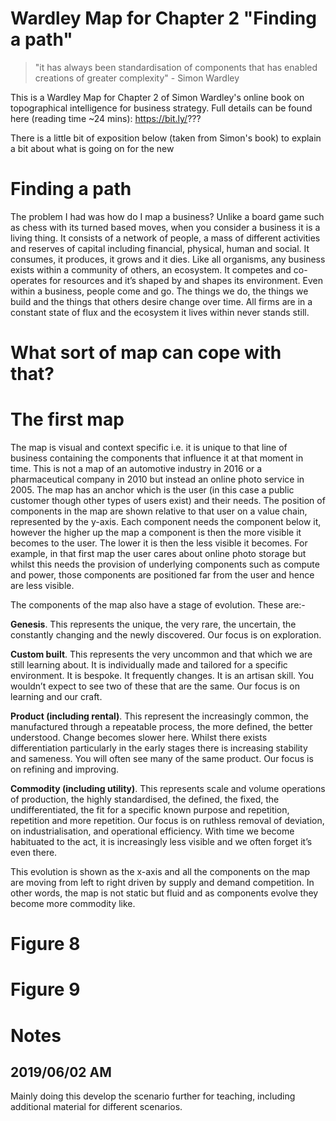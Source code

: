 # Wardley Map for Chapter 2 "Finding a path"

> "it has always been standardisation of components that has enabled creations of greater complexity" - Simon Wardley  
 
This is a Wardley Map for Chapter 2 of Simon Wardley's online book on topographical intelligence for business strategy. Full details can be found here (reading time ~24 mins): https://bit.ly/???

There is a little bit of exposition below (taken from Simon's book) to explain a bit about what is going on for the new


# Finding a path

The problem I had was how do I map a business? Unlike a board game such as chess with its turned based moves, when you consider a business it is a living thing. It consists of a network of people, a mass of different activities and reserves of capital including financial, physical, human and social. It consumes, it produces, it grows and it dies. Like all organisms, any business exists within a community of others, an ecosystem. It competes and co-operates for resources and it’s shaped by and shapes its environment. Even within a business, people come and go. The things we do, the things we build and the things that others desire change over time. All firms are in a constant state of flux and the ecosystem it lives within never stands still. 

# What sort of map can cope with that?



# The first map

The map is visual and context specific i.e. it is unique to that line of business containing the components that influence it at that moment in time. This is not a map of an automotive industry in 2016 or a pharmaceutical company in 2010 but instead an online photo service in 2005. The map has an anchor which is the user (in this case a public customer though other types of users exist) and their needs. The position of components in the map are shown relative to that user on a value chain, represented by the y-axis. Each component needs the component below it, however the higher up the map a component is then the more visible it becomes to the user. The lower it is then the less visible it becomes. For example, in that first map the user cares about online photo storage but whilst this needs the provision of underlying components such as compute and power, those components are positioned far from the user and hence are less visible.

The components of the map also have a stage of evolution. These are:-

**Genesis**. This represents the unique, the very rare, the uncertain, the constantly changing and the newly discovered. Our focus is on exploration.

**Custom built**. This represents the very uncommon and that which we are still learning about. It is individually made and tailored for a specific environment. It is bespoke. It frequently changes. It is an artisan skill. You wouldn’t expect to see two of these that are the same. Our focus is on learning and our craft.

**Product (including rental)**. This represent the increasingly common, the manufactured through a repeatable process, the more defined, the better understood. Change becomes slower here. Whilst there exists differentiation particularly in the early stages there is increasing stability and sameness. You will often see many of the same product. Our focus is on refining and improving.

**Commodity (including utility)**. This represents scale and volume operations of production, the highly standardised, the defined, the fixed, the undifferentiated, the fit for a specific known purpose and repetition, repetition and more repetition. Our focus is on ruthless removal of deviation, on industrialisation, and operational efficiency. With time we become habituated to the act, it is increasingly less visible and we often forget it’s even there.

This evolution is shown as the x-axis and all the components on the map are moving from left to right driven by supply and demand competition. In other words, the map is not static but fluid and as components evolve they become more commodity like.

# Figure 8

# Figure 9

# Notes

## 2019/06/02 AM

Mainly doing this develop the scenario further for teaching, including additional material for different scenarios. 


